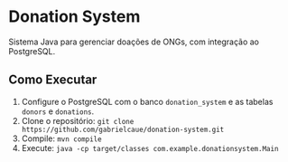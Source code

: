# Donation System
Sistema Java para gerenciar doações de ONGs, com integração ao PostgreSQL.

## Como Executar
1. Configure o PostgreSQL com o banco `donation_system` e as tabelas `donors` e `donations`.
2. Clone o repositório: `git clone https://github.com/gabrielcaue/donation-system.git`
3. Compile: `mvn compile`
4. Execute: `java -cp target/classes com.example.donationsystem.Main`
